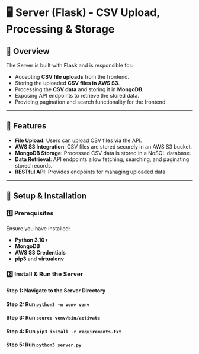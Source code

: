 # 🖥️ Server (Flask) - CSV Upload, Processing & Storage

## 📌 Overview
The Server is built with **Flask** and is responsible for:
- Accepting **CSV file uploads** from the frontend.
- Storing the uploaded **CSV files in AWS S3**.
- Processing the **CSV data** and storing it in **MongoDB**.
- Exposing API endpoints to retrieve the stored data.
- Providing pagination and search functionality for the frontend.

---

## 🚀 Features
- **File Upload**: Users can upload CSV files via the API.
- **AWS S3 Integration**: CSV files are stored securely in an AWS S3 bucket.
- **MongoDB Storage**: Processed CSV data is stored in a NoSQL database.
- **Data Retrieval**: API endpoints allow fetching, searching, and paginating stored records.
- **RESTful API**: Provides endpoints for managing uploaded data.

---
## 🔧 Setup & Installation
### **1️⃣ Prerequisites**
Ensure you have installed:
- **Python 3.10+**
- **MongoDB**
- **AWS S3 Credentials**
- **pip3** and **virtualenv**

### **2️⃣ Install & Run the Server**
#### **Step 1: Navigate to the Server Directory**
#### **Step 2: Run `python3 -m venv venv`**
#### **Step 3: Run `source venv/bin/activate`**
#### **Step 4: Run `pip3 install -r requirements.txt`**
#### **Step 5: Run `python3 server.py`**

